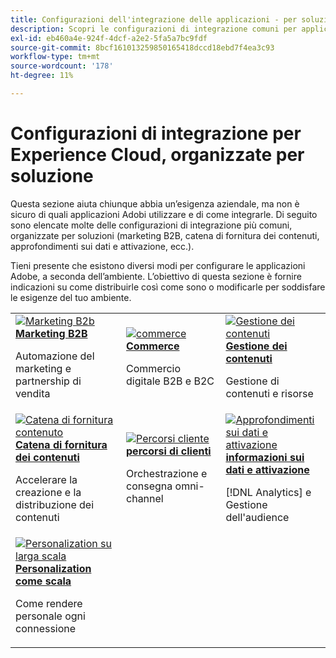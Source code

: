 ```yaml
---
title: Configurazioni dell'integrazione delle applicazioni - per soluzione aziendale
description: Scopri le configurazioni di integrazione comuni per applicazioni Experience Cloud, organizzate in base a soluzioni aziendali.
exl-id: eb460a4e-924f-4dcf-a2e2-5fa5a7bc9fdf
source-git-commit: 8bcf161013259850165418dccd18ebd7f4ea3c93
workflow-type: tm+mt
source-wordcount: '178'
ht-degree: 11%

---
```


# Configurazioni di integrazione per Experience Cloud, organizzate per soluzione

Questa sezione aiuta chiunque abbia un’esigenza aziendale, ma non è sicuro di quali applicazioni Adobi utilizzare e di come integrarle. Di seguito sono elencate molte delle configurazioni di integrazione più comuni, organizzate per soluzioni (marketing B2B, catena di fornitura dei contenuti, approfondimenti sui dati e attivazione, ecc.).

Tieni presente che esistono diversi modi per configurare le applicazioni Adobe, a seconda dell’ambiente. L’obiettivo di questa sezione è fornire indicazioni su come distribuirle così come sono o modificarle per soddisfare le esigenze del tuo ambiente.

<table>
<tr>
    <td>
      <a  href="./b2b.md"><img alt="Marketing B2b" src="https://cdn.experienceleague.adobe.com/thumb/b2b.png"/></a>
      <div><strong><a href="./b2b.md">Marketing B2B</a></strong></div>
      <p>
        Automazione del marketing e partnership di vendita
      </p>
    </td>
   <td>
      <a  href="./commerce.md"><img alt="commerce" src="https://cdn.experienceleague.adobe.com/thumb/commerce.png"/></a>
      <div><strong><a href="./commerce.md">Commerce</a></strong></div>
      <p>
        Commercio digitale B2B e B2C
      </p>
   </td>    
   <td>
      <a  href="./content-management.md"><img alt="Gestione dei contenuti" src="https://cdn.experienceleague.adobe.com/thumb/content-management.png"/></a>
      <div><strong><a href="./content-management.md">Gestione dei contenuti</a></strong></div>
      <p>
        Gestione di contenuti e risorse
      </p>
   </td>
</tr>
<tr>
   <td>
      <a  href="./content-supply-chain.md"><img alt="Catena di fornitura contenuto" src="https://cdn.experienceleague.adobe.com/thumb/content-supply-chain.png"/></a>
      <div><strong><a href="./content-supply-chain.md">Catena di fornitura dei contenuti</a></strong></div>
      <p>
        Accelerare la creazione e la distribuzione dei contenuti
      </p> 
    </td>
   <td>
      <a  href="./customer-journeys.md"><img alt="Percorsi cliente" src="https://cdn.experienceleague.adobe.com/thumb/customer-journeys.png"/></a>
      <div><strong><a href="./customer-journeys.md">percorsi di clienti</a></strong></div>
      <p>
        Orchestrazione e consegna omni-channel
      </p> 
    </td>
   <td>
      <a  href="./data-insights.md"><img alt="Approfondimenti sui dati e attivazione" src="https://cdn.experienceleague.adobe.com/thumb/data-insights.png"/></a>
      <div><strong><a href="./data-insights.md"> informazioni sui dati e attivazione</a></strong></div>
      <p>
        [!DNL Analytics] e Gestione dell'audience
      </p>
   </td>  
</tr>
<tr>
   <td>
      <a  href="./personalization.md"><img alt="Personalization su larga scala" src="https://cdn.experienceleague.adobe.com/thumb/personalization.png"/></a>
      <div><strong><a href="./personalization.md">Personalization come scala</a></strong></div>
      <p>
        Come rendere personale ogni connessione
      </p>
   </td>
</table>
